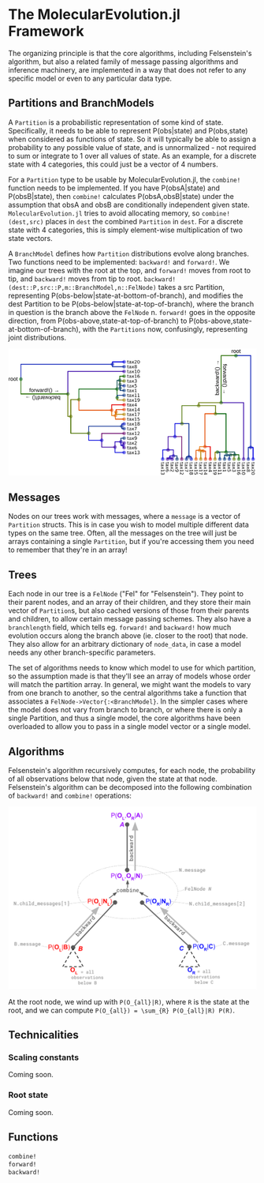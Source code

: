 # The MolecularEvolution.jl Framework

The organizing principle is that the core algorithms, including Felsenstein's algorithm, but also a related family of message passing algorithms and inference machinery, are implemented in a way that does not refer to any specific model or even to any particular data type.

## Partitions and BranchModels

A ```Partition``` is a probabilistic representation of some kind of state. Specifically, it needs to be able to represent P(obs|state) and P(obs,state) when considered as functions of state. So it will typically be able to assign a probability to any possible value of state, and is unnormalized - not required to sum or integrate to 1 over all values of state. As an example, for a discrete state with 4 categories, this could just be a vector of 4 numbers.

For a ```Partition``` type to be usable by MolecularEvolution.jl, the ```combine!``` function needs to be implemented. If you have P(obsA|state) and P(obsB|state), then ```combine!``` calculates P(obsA,obsB|state) under the assumption that obsA and obsB are conditionally independent given state. ```MolecularEvolution.jl``` tries to avoid allocating memory, so ```combine!(dest,src)``` places in ```dest``` the combined ```Partition``` in ```dest```. For a discrete state with 4 categories, this is simply element-wise multiplication of two state vectors.

A ```BranchModel``` defines how ```Partition``` distributions evolve along branches. Two functions need to be implemented: ```backward!``` and ```forward!```. We imagine our trees with the root at the top, and ```forward!``` moves from root to tip, and ```backward!``` moves from tip to root. ```backward!(dest::P,src::P,m::BranchModel,n::FelNode)``` takes a src Partition, representing P(obs-below|state-at-bottom-of-branch), and modifies the dest Partition to be P(obs-below|state-at-top-of-branch), where the branch in question is the branch above the ```FelNode``` n. ```forward!``` goes in the opposite direction, from P(obs-above,state-at-top-of-branch) to P(obs-above,state-at-bottom-of-branch), with the ```Partitions``` now, confusingly, representing joint distributions.

![](figures/directions.svg)

## Messages

Nodes on our trees work with messages, where a ```message``` is a vector of ```Partition``` structs. This is in case you wish to model multiple different data types on the same tree. Often, all the messages on the tree will just be arrays containing a single ```Partition```, but if you're accessing them you need to remember that they're in an array!

## Trees

Each node in our tree is a ```FelNode``` ("Fel" for "Felsenstein"). They point to their parent nodes, and an array of their children, and they store their main vector of ```Partition```s, but also cached versions of those from their parents and children, to allow certain message passing schemes. They also have a ```branchlength``` field, which tells eg. ```forward!``` and ```backward!``` how much evolution occurs along the branch above (ie. closer to the root) that node. They also allow for an arbitrary dictionary of ```node_data```, in case a model needs any other branch-specific parameters.

The set of algorithms needs to know which model to use for which partition, so the assumption made is that they'll see an array of models whose order will match the partition array. In general, we might want the models to vary from one branch to another, so the central algorithms take a function that associates a ```FelNode->Vector{:<BranchModel}```. In the simpler cases where the model does not vary from branch to branch, or where there is only a single Partition, and thus a single model, the core algorithms have been overloaded to allow you to pass in a single model vector or a single model.

## Algorithms

Felsenstein's algorithm recursively computes, for each node, the probability of all observations below that node, given the state at that node. Felsenstein's algorithm can be decomposed into the following combination of `backward!` and `combine!` operations:

![](figures/FelsensteinRecursion.svg)

At the root node, we wind up with ``P(O_{all}|R)``, where ``R`` is the state at the root, and we can compute ``P(O_{all}) = \sum_{R} P(O_{all}|R) P(R)``.

## Technicalities

### Scaling constants

Coming soon.

### Root state

Coming soon.

## Functions

```@docs
combine!
forward!
backward!
```